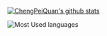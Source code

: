 [![ChengPeiQuan's github stats](https://github-readme-stats.vercel.app/api?username=chengpeiquan&theme=vue&show_icons=true&include_all_commits=true&count_private=true&hide_title=true)](https://github.com/anuraghazra/github-readme-stats)

![Most Used languages](https://github-stats.liuli.lol/api/top-langs/?username=chengpeiquan&theme=vue&layout=compact)

<!--
### Hi there 👋

**chengpeiquan/chengpeiquan** is a ✨ _special_ ✨ repository because its `README.md` (this file) appears on your GitHub profile.

Here are some ideas to get you started:

- 🔭 I’m currently working on ...
- 🌱 I’m currently learning ...
- 👯 I’m looking to collaborate on ...
- 🤔 I’m looking for help with ...
- 💬 Ask me about ...
- 📫 How to reach me: ...
- 😄 Pronouns: ...
- ⚡ Fun fact: ...
-->

